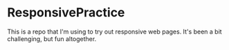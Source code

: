 # ResponsivePractice

This is a repo that I'm using to try out responsive web pages. It's been a bit challenging, but fun altogether.
